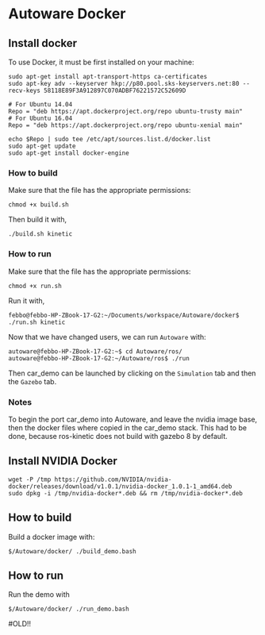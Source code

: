 # Autoware Docker


## Install docker
To use Docker, it must be first installed on your machine:
```
sudo apt-get install apt-transport-https ca-certificates
sudo apt-key adv --keyserver hkp://p80.pool.sks-keyservers.net:80 --recv-keys 58118E89F3A912897C070ADBF76221572C52609D

# For Ubuntu 14.04
Repo = "deb https://apt.dockerproject.org/repo ubuntu-trusty main"
# For Ubuntu 16.04
Repo = "deb https://apt.dockerproject.org/repo ubuntu-xenial main"

echo $Repo | sudo tee /etc/apt/sources.list.d/docker.list
sudo apt-get update
sudo apt-get install docker-engine
```

### How to build
Make sure that the file has the appropriate permissions:
```
chmod +x build.sh
```
Then build it with,
```
./build.sh kinetic
```
### How to run
Make sure that the file has the appropriate permissions:
```
chmod +x run.sh
```

Run it with,
```
febbo@febbo-HP-ZBook-17-G2:~/Documents/workspace/Autoware/docker$ ./run.sh kinetic
```

Now that we have changed users, we can run ``Autoware`` with:
```
autoware@febbo-HP-ZBook-17-G2:~$ cd Autoware/ros/
autoware@febbo-HP-ZBook-17-G2:~/Autoware/ros$ ./run
```
Then car_demo can be launched by clicking on the ``Simulation`` tab and then the ``Gazebo`` tab.

### Notes
To begin the port car_demo into Autoware, and leave the nvidia image base, then the docker files where copied in the car_demo stack. This had to be done, because ros-kinetic does not build with gazebo 8 by default.












## Install NVIDIA Docker
```
wget -P /tmp https://github.com/NVIDIA/nvidia-docker/releases/download/v1.0.1/nvidia-docker_1.0.1-1_amd64.deb
sudo dpkg -i /tmp/nvidia-docker*.deb && rm /tmp/nvidia-docker*.deb
```

## How to build
Build a docker image with:
```
$/Autoware/docker/ ./build_demo.bash
```

## How to run
Run the demo with
```
$/Autoware/docker/ ./run_demo.bash
```

#OLD!!
